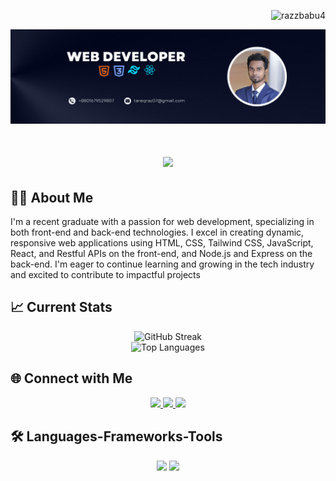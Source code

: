 <p align="right"> <img src="https://komarev.com/ghpvc/?username=razzbabu4&label=Profile%20views&color=0e75b6&style=flat" alt="razzbabu4" /> </p>

<img src="https://raw.githubusercontent.com/razzbabu4/razzbabu4/main/banner.png" />

<h1 align="center">
    <img src="https://readme-typing-svg.herokuapp.com/?font=Righteous&size=35&center=true&vCenter=true&width=500&height=70&duration=4000&lines=Hi+There!+👋;+I'm+Md.Tareq+Masud!;MERN+Stack+Developer" />
</h1>

## 🧑‍💻 About Me
I'm a recent graduate with a passion for web development, specializing in both front-end and back-end technologies. I excel in creating dynamic, responsive web applications using HTML, CSS, Tailwind CSS, JavaScript, React, and Restful APIs on the front-end, and Node.js and Express on the back-end. I'm eager to continue learning and growing in the tech industry and excited to contribute to impactful projects

## :chart_with_upwards_trend: Current Stats

<div align="center">
    <img src="https://github-readme-streak-stats.herokuapp.com?user=razzbabu4&theme=transparent&hide_border=true&border_radius=4&date_format=M%20j%5B%2C%20Y%5D&ring=E58307&fire=E58307&currStreakLabel=E58307&stroke=EB545400&currStreakNum=E58307&dates=E58307" alt="GitHub Streak" />
</div>
<div align="center">
    <img src="https://github-readme-stats.vercel.app/api/top-langs/?username=razzbabu4&theme=highcontrast&hide_border=false&include_all_commits=true&count_private=false&layout=compact" alt="Top Languages" />
</div>

## 🌐 Connect with Me
<div align="center"> 
  <a href="mailto:tareqraz07@gmail.com">
    <img src="https://img.shields.io/badge/Gmail-333333?style=for-the-badge&logo=gmail&logoColor=red" />
  </a>
  <a href="https://linkedin.com/in/md-tareq-masud" target="_blank">
    <img src="https://img.shields.io/badge/LinkedIn-0077B5?style=for-the-badge&logo=linkedin&logoColor=white" target="_blank" />
  </a>
  <a href="https://md-tareq-masud-portfolio-v2.netlify.app" target="_blank">
     <img src="https://img.shields.io/badge/Portfolio-FF5722?style=for-the-badge&logo=todoist&logoColor=white" target="_blank" /> <!-- sqlite, safari, google-chrome are other good icon options -->
  </a>
</div>

## 🛠️ Languages-Frameworks-Tools
<div align="center">
    <img src="https://skillicons.dev/icons?i=html,css,tailwind,c,javascript,react" />
    <img src="https://skillicons.dev/icons?i=nodejs,express,firebase,mongodb,vscode,git,github,figma" /><br>
</div>
